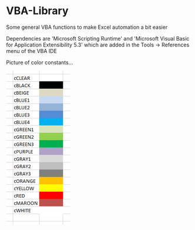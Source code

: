 # VBA-Library

Some general VBA functions to make Excel automation a bit easier

Dependencies are 'Microsoft Scripting Runtime' and 'Microsoft Visual Basic for Application Extensibility 5.3' which are added in the Tools -> References menu of the VBA IDE

Picture of color constants...

![colors image](vbalibrary_Colors.png)
